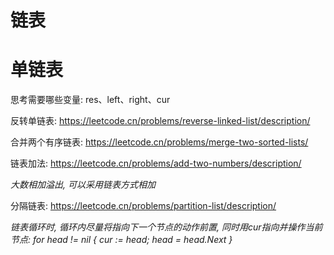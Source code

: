 # 链表

# 单链表

思考需要哪些变量: res、left、right、cur

反转单链表: https://leetcode.cn/problems/reverse-linked-list/description/

合并两个有序链表: https://leetcode.cn/problems/merge-two-sorted-lists/

链表加法: https://leetcode.cn/problems/add-two-numbers/description/

*大数相加溢出, 可以采用链表方式相加*

分隔链表: https://leetcode.cn/problems/partition-list/description/

*链表循环时, 循环内尽量将指向下一个节点的动作前置, 同时用cur指向并操作当前节点: for head != nil { cur := head; head = head.Next }*
